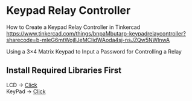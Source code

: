 # Keypad Relay Controller

How to Create a Keypad Relay Controller in Tinkercad  
https://www.tinkercad.com/things/bnpaMbutarp-keypadrelaycontroller?sharecode=b-mIeG6mtWojllJeMCIidWAoda4sj-nsJZQw5NWlnwA  


Using a 3×4 Matrix Keypad to Input a Password for Controlling a Relay  


## Install Required Libraries First  
LCD  →   [Click](https://drive.google.com/file/d/1fODSxAGeanyoDC7q7LGIs-K59jSNnXrt/view)  
KeyPad  →   [Click](https://drive.google.com/file/d/1B5U5QYMjWD-Yw0oDiKFRruSJPsUVbBfA/view)
